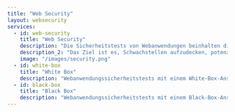 ```yaml
---
title: "Web Security"
layout: websecurity
services:
  - id: web-security
    title: "Web Security"
    description: "Die Sicherheitstests von Webanwendungen beinhalten die Simulation von Cyberangriffen auf ein System, um dessen Sicherheit zu bewerten. Dieser Prozess kann mit Zugriff auf den Quellcode der Anwendung (White-Box-Ansatz) oder ohne ihn (Black-Box-Ansatz) durchgeführt werden."
    description_2: "Das Ziel ist es, Schwachstellen aufzudecken, potenzielle Exploits zu identifizieren und die allgemeine Sicherheitslage zu bewerten. Durch die gründliche Untersuchung des Zielsystems zeigen diese Tests, ob weitere Korrekturen oder Sicherheitsverbesserungen erforderlich sind, um die Integrität und Sicherheit des Systems zu gewährleisten."
    image: "/images/security.png"
  - id: white-box
    title: "White Box"
    description: "Webanwendungssicherheitstests mit einem White-Box-Ansatz beinhalten die Untersuchung des Systems mit vollständigem Zugriff auf den Quellcode. Diese Methode ermöglicht eine umfassende Bewertung der Anwendungsarchitektur, indem Schwachstellen und potenzielle Exploits aus der Perspektive eines Insiders identifiziert werden, um robuste Sicherheitsmaßnahmen sicherzustellen."
  - id: black-box
    title: "Black Box"
    description: "Webanwendungssicherheitstests mit einem Black-Box-Ansatz beinhalten die Bewertung des Systems ohne Zugriff auf den Quellcode. Diese Methode simuliert einen externen Angriff und konzentriert sich darauf, Schwachstellen und potenzielle Exploits aus der Perspektive eines Außenseiters zu identifizieren, um sicherzustellen, dass die Verteidigungsmaßnahmen der Anwendung gegen reale Bedrohungen robust sind."
---
```

